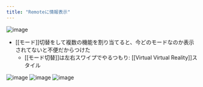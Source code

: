 ```yaml
---
title: "Remoteに情報表示"
---
```


![image](https://gyazo.com/3604c750a50df9b3df0835c717b403c2/thumb/1000)
- [[モード]]切替をして複数の機能を割り当てると、今どのモードなのか表示されてないと不便だからつけた
    - [[モード切替]]は左右スワイプでやるつもり: [[Virtual Virtual Reality]]スタイル

![image](https://gyazo.com/9e2a0144c02df29c8d30516a1ac0b95d/thumb/1000)
![image](https://gyazo.com/0b0155e7ef1465260ed5d34a48a4ee5a/thumb/1000)
![image](https://gyazo.com/fa0a9631fa1b9d9e6a591d18c39d26fb/thumb/1000)

